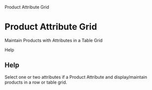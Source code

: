 
Product Attribute Grid
# Product Attribute Grid


Maintain Products with Attributes in a Table Grid

Help
## Help

Select one or two attributes if a Product Attribute and display/maintain products in a row or table grid.
